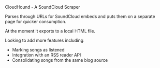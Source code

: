 CloudHound - A SoundCloud Scraper

Parses through URLs for SoundCloud embeds and puts them on a separate page for quicker consumption.

At the moment it exports to a local HTML file. 

Looking to add more features including:
  - Marking songs as listened
  - Integration with an RSS reader API
  - Consolidating songs from the same blog source
